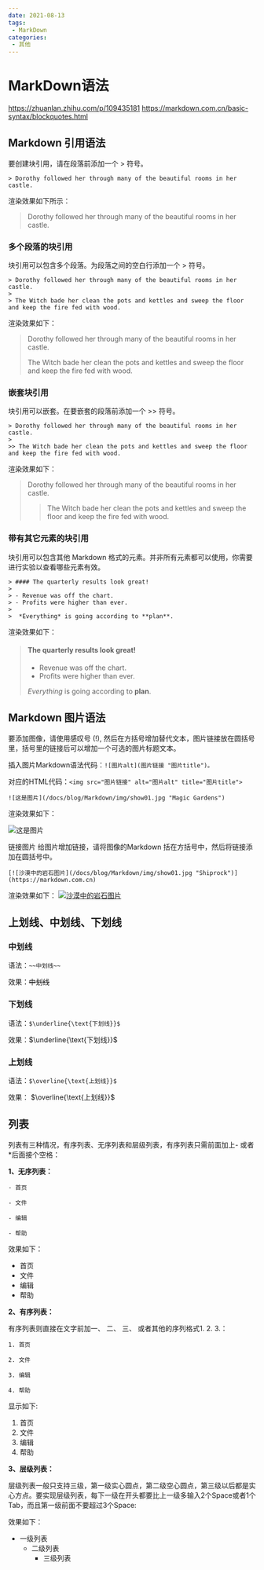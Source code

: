 ```yaml
---
date: 2021-08-13
tags:
 - MarkDown
categories: 
 - 其他
---
```

# MarkDown语法

https://zhuanlan.zhihu.com/p/109435181
https://markdown.com.cn/basic-syntax/blockquotes.html

## Markdown 引用语法

要创建块引用，请在段落前添加一个 > 符号。

```> Dorothy followed her through many of the beautiful rooms in her castle.```

渲染效果如下所示：

> Dorothy followed her through many of the beautiful rooms in her castle.

### 多个段落的块引用
块引用可以包含多个段落。为段落之间的空白行添加一个 > 符号。

```
> Dorothy followed her through many of the beautiful rooms in her castle.
>
> The Witch bade her clean the pots and kettles and sweep the floor and keep the fire fed with wood.
```
渲染效果如下：

> Dorothy followed her through many of the beautiful rooms in her castle.
> 
> The Witch bade her clean the pots and kettles and sweep the floor and keep the fire fed with wood.

### 嵌套块引用
块引用可以嵌套。在要嵌套的段落前添加一个 >> 符号。

```
> Dorothy followed her through many of the beautiful rooms in her castle.
>
>> The Witch bade her clean the pots and kettles and sweep the floor and keep the fire fed with wood.
```
渲染效果如下：

> Dorothy followed her through many of the beautiful rooms in her castle.
> 
>> The Witch bade her clean the pots and kettles and sweep the floor and keep the fire fed with wood.

### 带有其它元素的块引用
块引用可以包含其他 Markdown 格式的元素。并非所有元素都可以使用，你需要进行实验以查看哪些元素有效。
```
> #### The quarterly results look great!
>
> - Revenue was off the chart.
> - Profits were higher than ever.
>
>  *Everything* is going according to **plan**.
```

渲染效果如下：

> #### The quarterly results look great!
>
> - Revenue was off the chart.
> - Profits were higher than ever.
>
>  *Everything* is going according to **plan**.

## Markdown 图片语法

要添加图像，请使用感叹号 (!), 然后在方括号增加替代文本，图片链接放在圆括号里，括号里的链接后可以增加一个可选的图片标题文本。

插入图片Markdown语法代码：```![图片alt](图片链接 "图片title")。```

对应的HTML代码：```<img src="图片链接" alt="图片alt" title="图片title">```
```
![这是图片](/docs/blog/Markdown/img/show01.jpg "Magic Gardens")
```
渲染效果如下：

![这是图片](/docs/blog/Markdown/img/show01.jpg "Magic Gardens")

链接图片
给图片增加链接，请将图像的Markdown 括在方括号中，然后将链接添加在圆括号中。
```
[![沙漠中的岩石图片](/docs/blog/Markdown/img/show01.jpg "Shiprock")](https://markdown.com.cn)
```
渲染效果如下：
[![沙漠中的岩石图片](/docs/blog/Markdown/img/show01.jpg "Shiprock")](https://www.google.com)

## 上划线、中划线、下划线
### 中划线

语法：``~~中划线~~``

效果：~~中划线~~

### 下划线

语法：``$\underline{\text{下划线}}$``

效果：$\underline{\text{下划线}}$

### 上划线

语法：``$\overline{\text{上划线}}$``

效果：
$\overline{\text{上划线}}$

## 列表
列表有三种情况，有序列表、无序列表和层级列表，有序列表只需前面加上- 或者*后面接个空格：

**1、无序列表：**

```- 首页```<p>
```- 文件```<p>
```- 编辑```<p>
```- 帮助```<p>

效果如下：

- 首页
- 文件
- 编辑
- 帮助

**2、有序列表：**

有序列表则直接在文字前加一、 二、 三、 或者其他的序列格式1. 2. 3.：

```1. 首页```<p>
```2. 文件```<p>
```3. 编辑```<p>
```4. 帮助```<p>

显示如下:

1. 首页
2. 文件
3. 编辑
4. 帮助

**3、层级列表：**

层级列表一般只支持三级，第一级实心圆点，第二级空心圆点，第三级以后都是实心方点。要实现层级列表，每下一级在开头都要比上一级多输入2个Space或者1个Tab，而且第一级前面不要超过3个Space:

效果如下：

- 一级列表
  -   二级列表
      -   三级列表
